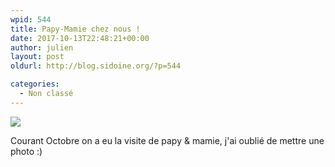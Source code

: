 ```yaml
---
wpid: 544
title: Papy-Mamie chez nous !
date: 2017-10-13T22:48:21+00:00
author: julien
layout: post
oldurl: http://blog.sidoine.org/?p=544

categories:
  - Non classé
---
```


![](/media/2017/20171014_160319.jpg)

Courant Octobre on a eu la visite de papy & mamie, j'ai oublié de mettre une photo :)